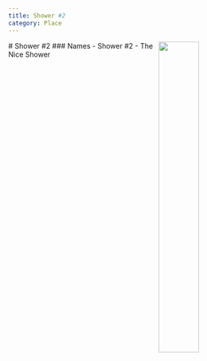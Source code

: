 ```yaml
---
title: Shower #2
category: Place
---
```

<img src="/img/2020-Shower-2.jpeg" align="right" style="width: 40%;">
# Shower #2
### Names
- Shower #2
- The Nice Shower
